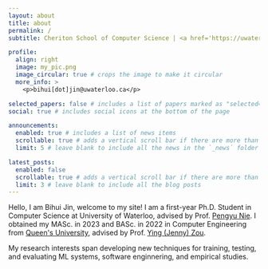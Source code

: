 ```yaml
---
layout: about
title: about
permalink: /
subtitle: Cheriton School of Computer Science | <a href='https://uwaterloo.ca/'>University of Waterloo</a>

profile:
  align: right
  image: my_pic.png
  image_circular: true # crops the image to make it circular
  more_info: >
    <p>bihui[dot]jin@uwaterloo.ca</p>

selected_papers: false # includes a list of papers marked as "selected={true}"
social: true # includes social icons at the bottom of the page

announcements:
  enabled: true # includes a list of news items
  scrollable: true # adds a vertical scroll bar if there are more than 3 news items
  limit: 5 # leave blank to include all the news in the `_news` folder

latest_posts:
  enabled: false
  scrollable: true # adds a vertical scroll bar if there are more than 3 new posts items
  limit: 3 # leave blank to include all the blog posts
---
```

Hello, I am Bihui Jin, welcome to my site! I am a first-year Ph.D. Student in Computer Science at University of Waterloo, advised by Prof. [Pengyu Nie](https://pengyunie.github.io/). I obtained my MASc. in 2023 and BASc. in 2022 in Computer Engineering from [Queen&#39;s University](https://www.queensu.ca/), advised by Prof. [Ying (Jenny) Zou](https://smithengineering.queensu.ca/directory/faculty/ying-zou.html).

My research interests span developing new techniques for training, testing, and evaluating ML systems, software enginnering, and empirical studies.

